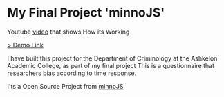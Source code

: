 # My Final Project 'minnoJS'

Youtube [video](https://youtu.be/TJngfx1qV1g) that shows How its Working

[> Demo Link](http://minnojs-ashkelon.epizy.com)

I have built this project for the Department of Criminology at the Ashkelon Academic College, as part of my final project This is a questionnaire that researchers bias according to time response.

I'ts a Open Source Project from [minnoJS](https://minnojs.github.io/)
